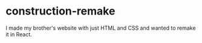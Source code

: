 # construction-remake
I made my brother's website with just HTML and CSS and wanted to remake it in React.
